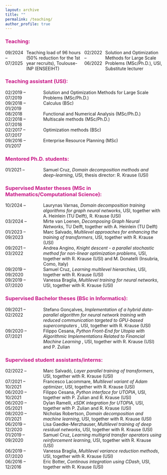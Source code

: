 ```yaml
---
layout: archive
title: ""
permalink: /teaching/
author_profile: true
---
```


<head>
<style>
#wrapper {
	 display: flex;
}
#years {
    display: inline-block;
    width:20%;
    height:auto;
}
#div_space {
    display: inline-block;
    width:4%;
    height:auto;
}
#titles {
    display: inline-block;
    width:75%;
    height:auto;
}
</style>
</head>
<body>	
<h3><span style="color:rgb(199, 21, 133)"> Teaching:</span></h3>	
	<div id="wrapper">
	    <div id="years">  
	    	09/2024 – 07/2025
	    </div>
		<div id="div_space"></div>    
	    <div id="titles">  
	    	Teaching load of 96 hours (50% reduction for the 1st year recruits), Toulouse-INP (ENSEEIHT)
	    </div>		<br />
	    <div id="years">  
	    	02/2022 – 06/2022
	    </div>
		<div id="div_space"></div>    
	    <div id="titles">  
	    	Solution and Optimization Methods for Large Scale Problems (MSc/Ph.D.), USI, Substitute lecturer
	    </div>
	</div>
<h3><span style="color:rgb(199, 21, 133)"> Teaching assistant (USI):</span></h3>	
	<div id="wrapper">
	    <div id="years">  
	    	02/2019 – 07/2019 
	    </div>
		<div id="div_space"></div>    
	    <div id="titles">  
	    	Solution and Optimization Methods for Large Scale Problems (MSc/Ph.D.) <br />
	    </div>
	</div>		
	<div id="wrapper">
	    <div id="years">  
	    	09/2018 – 01/2019
	    </div>
		<div id="div_space"></div>    
	    <div id="titles">  
	    	Calculus (BSc)
	    </div>
	</div>		
	<div id="wrapper">
	    <div id="years">  
	    	08/2018
	    </div>
		<div id="div_space"></div>    
	    <div id="titles">  
	    	Functional and Numerical Analysis (MSc/Ph.D.)
	    </div>
	</div>		
	<div id="wrapper">
	    <div id="years">  
	    	02/2018 – 07/2018
	    </div>
		<div id="div_space"></div>    
	    <div id="titles">  
	    	Multiscale methods (MSc/Ph.D.) 
	    </div>
	</div>		
	<div id="wrapper">
	    <div id="years">  
	    	02/2017 – 07/2017
	    </div>
		<div id="div_space"></div>    
	    <div id="titles">  
	    	Optimization methods (BSc) 
	    </div>
	</div>	
	<div id="wrapper">
	    <div id="years">  
	    	09/2016 – 01/2017
	    </div>
		<div id="div_space"></div>    
	    <div id="titles">  
	    	Enterprise Resource Planning (MSc)
	    </div>
	</div>	
<h3><span style="color:rgb(199, 21, 133)"> Mentored Ph.D. students:</span></h3>	
	<div id="wrapper">
	    <div id="years">  
	    	01/2021 – <br /> 
	    </div>
		<div id="div_space"></div>    
	    <div id="titles">  
	    	Samuel Cruz, <em>Domain decomposition methods and deep-learning</em>, USI, thesis director: R. Krause (USI) 
	    </div>
	</div>					
<h3><span style="color:rgb(199, 21, 133)"> Supervised Master theses (MSc in Mathematics/Computational Science):</span></h3>	
	<div id="wrapper">
	    <div id="years">  
	    	10/2024 – 
	    </div>
		<div id="div_space"></div>    
	    <div id="titles">  
	    	Laurynas Varnas, <em>Domain decomposition training algorithms for graph neural networks</em>, USI, together with  A. Heinlein (TU Delft), R. Krause (USI) 
	    </div>
	</div>	
	<div id="wrapper">
	    <div id="years">  
	    	03/2024 – 
	    </div>
		<div id="div_space"></div>    
	    <div id="titles">  
	    	Mirte van Loenen, <em>Decomposing Graph Neural Networks</em>, TU Delft, together with A. Heinlein (TU Delft)
	    </div>
	</div>		
	<div id="wrapper">
	    <div id="years">  
	    	01/2023 – 09/2023
	    </div>
		<div id="div_space"></div>    
	    <div id="titles">  
	    	Marc Salvado, <em>Multilevel approaches for enhancing the training of transformers</em>, USI, together with R. Krause (USI) 
	    </div>
	</div>	
	<div id="wrapper">
	    <div id="years">  
	    	09/2021 – 03/2022
	    </div>
		<div id="div_space"></div>    
	    <div id="titles">  
	    	Andrea Angino, <em>Knight descent - a parallel stochastic method for non-linear optimization problems</em>, USI, together with R. Krause (USI) and M. Donatelli (Insubria, Como, Italy)
	    </div>
	</div>	
	<div id="wrapper">
	    <div id="years">  
	    	09/2019 – 09/2020 
	    </div>
		<div id="div_space"></div>    
	    <div id="titles">  
	    	Samuel Cruz, <em>Learning multilevel hierarchies</em>, USI, together with R. Krause (USI) 
	    </div>
	</div>	
	<div id="wrapper">
	    <div id="years">  
	    	09/2019 – 07/2020 
	    </div>
		<div id="div_space"></div>    
	    <div id="titles">  
	    	Vanessa Braglia, <em>Multilevel training for neural networks</em>, USI, together with R. Krause (USI) 
	    </div>
	</div>	
<h3><span style="color:rgb(199, 21, 133)"> Supervised Bachelor theses (BSc in Informatics):</span></h3>	
	<div id="wrapper">
	    <div id="years">  
	    	09/2021 – 02/2022
	    </div>
		<div id="div_space"></div>    
	    <div id="titles">  
	    	Stefano Gonçalves,  <em>Implementation of a hybrid data-parallel algorithm for neural network training with reduced communication targeted to GPU-based supercomputers </em>, USI, together with R. Krause (USI) 
	    </div>
	</div>	
	<div id="wrapper">
	    <div id="years">  
	    	09/2020 – 07/2021 
	    </div>
		<div id="div_space"></div>    
	    <div id="titles">  
	    	Filippo Cesana,  <em>Python Front-End for Utopia with Algorithmic Implementations Related to Financial Machine Learning </em>, USI, together with R. Krause (USI) and P. Zulian
	    </div>
	</div>					
<h3><span style="color:rgb(199, 21, 133)"> Supervised student assistants/interns:</span></h3>	
	<div id="wrapper">
	    <div id="years">  
	    	02/2022 – 
	    </div>
		<div id="div_space"></div>    
	    <div id="titles">  
	    	Marc Salvadó, <em>Layer parallel training of transformers</em>, USI, together with R. Krause (USI) 
	    </div>
	</div>	
	<div id="wrapper">
	    <div id="years">  
	    	07/2021 – 10/2021
	    </div>
		<div id="div_space"></div>    
	    <div id="titles">  
	    		    	Francesco Lacommare, <em>Multilevel variant of Adam optimizer</em>, USI, together with R. Krause (USI) 
	    </div>
	</div>	
	<div id="wrapper">
	    <div id="years">  
	    	06/2020 – 10/2021
	    </div>
		<div id="div_space"></div>    
	    <div id="titles">  
	    	Filippo Cesana, <em>Python interface for UTOPIA</em>, USI, together with P. Zulian and R. Krause (USI)
	    </div>
	</div>	
	<div id="wrapper">
	    <div id="years">  
	    	06/2020 – 05/2021 
	    </div>
		<div id="div_space"></div>    
	    <div id="titles">  
	    	Dylan Ramelli, <em>xSDK integration for UTOPIA</em>, USI, together with P. Zulian and R. Krause (USI)
	    </div>
	</div>	
	<div id="wrapper">
	    <div id="years">  
	    	08/2020 – 01/2021
	    </div>
		<div id="div_space"></div>    
	    <div id="titles">  
	    	Nicholas Robertson, <em>Domain decomposition and machine learning</em>, USI, together with R. Krause (USI)  
	    </div>
	</div>	
	<div id="wrapper">
	    <div id="years">  
	    	06/2019 – 12/2020
	    </div>
		<div id="div_space"></div>    
	    <div id="titles">  
	    	Lisa Gaedke-Merzhauser, <em>Multilevel training of deep residual networks</em>, USI, together with R. Krause (USI)  
	    </div>
	</div>	
	<div id="wrapper">
	    <div id="years">  
	    	01/2019 – 09/2020
	    </div>
		<div id="div_space"></div>    
	    <div id="titles">  
	    	Samuel Cruz, <em>Learning multigrid transfer operators using reinforcement learning</em>, USI, together with R. Krause (USI) 
	    </div>
	</div>	
	<div id="wrapper">
	    <div id="years">  
	    	06/2019 – 07/2020
	    </div>
		<div id="div_space"></div>    
	    <div id="titles">  
	    	Vanessa Braglia, <em>Multilevel variance reduction methods</em>, USI, together with R. Krause (USI) 
	    </div>
	</div>	
	<div id="wrapper">
	    <div id="years">  
	    	06/2016 – 12/2016
	    </div>
		<div id="div_space"></div>    
	    <div id="titles">  
	    	Eric Botter, <em>Continous integration using CDash</em>, USI, together with R. Krause (USI) 
	    </div>
	</div>										
</body>











